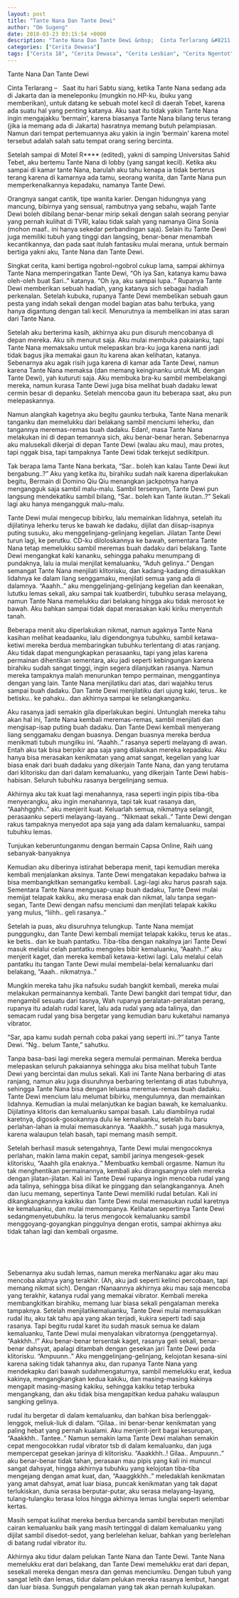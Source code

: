 ```yaml
---
layout: post
title: "Tante Nana Dan Tante Dewi"
author: "Om Sugeng"
date: 2018-03-23 03:15:54 +0000
description: "Tante Nana Dan Tante Dewi &nbsp;  Cinta Terlarang &#8211;\u00a0 \u00a0Saat itu hari Sabtu siang, ketika Tante Nana sedang ada di Jakarta dan ia meneleponku (mungkin no.HP-ku, ibuku yang memberikan), untuk datan..."
categories: ["Cerita Dewasa"]
tags: ["Cerita 18", "Cerita Dewasa", "Cerita Lesbian", "Cerita Ngentot", "Kumpulan Cerita Dewasa"]
---
```


Tante Nana Dan Tante Dewi
&nbsp;

Cinta Terlarang &#8211;   Saat itu hari Sabtu siang, ketika Tante Nana sedang ada di Jakarta dan ia meneleponku (mungkin no.HP-ku, ibuku yang memberikan), untuk datang ke sebuah motel kecil di daerah Tebet, karena ada suatu hal yang penting katanya. Aku saat itu tidak yakin Tante Nana ingin mengajakku &#8216;bermain&#8217;, karena biasanya Tante Nana bilang terus terang (jika ia memang ada di Jakarta) hasratnya memang butuh pelampiasan. Namun dari tempat pertemuannya aku yakin ia ingin &#8216;bermain&#8217; karena motel tersebut adalah salah satu tempat orang sering bercinta.

Setelah sampai di Motel R**** (edited), yakni di samping Universitas Sahid Tebet, aku bertemu Tante Nana di lobby (yang sangat kecil). Ketika aku sampai di kamar tante Nana, barulah aku tahu kenapa ia tidak berterus terang karena di kamarnya ada tamu, seorang wanita, dan Tante Nana pun memperkenalkannya kepadaku, namanya Tante Dewi.

Orangnya sangat cantik, tipe wanita karier. Dengan hidungnya yang mancung, bibirnya yang sensual, rambutnya yang sebahu, wajah Tante Dewi boleh dibilang benar-benar mirip sekali dengan salah seorang penyiar yang pernah kulihat di TVRI, kalau tidak salah yang namanya Gina Sonia (mohon maaf.. ini hanya sekedar perbandingan saja). Selain itu Tante Dewi juga memiliki tubuh yang tinggi dan langsing, benar-benar menambah kecantikannya, dan pada saat itulah fantasiku mulai merana, untuk bermain bertiga yakni aku, Tante Nana dan Tante Dewi.

Singkat cerita, kami bertiga ngobrol-ngobrol cukup lama, sampai akhirnya Tante Nana memperingatkan Tante Dewi, &#8220;Oh iya San, katanya kamu bawa oleh-oleh buat Sari..&#8221; katanya. &#8220;Oh iya, aku sampai lupa..&#8221; Rupanya Tante Dewi memberikan sebuah hadiah, yang katanya sich sebagai hadiah perkenalan. Setelah kubuka, rupanya Tante Dewi membelikan sebuah gaun pesta yang indah sekali dengan model bagian atas bahu terbuka, yang hanya digantung dengan tali kecil. Menurutnya ia membelikan ini atas saran dari Tante Nana.

Setelah aku berterima kasih, akhirnya aku pun disuruh mencobanya di depan mereka. Aku sih menurut saja. Aku mulai membuka pakaianku, tapi Tante Nana memaksaku untuk melepaskan bra-ku juga karena nanti jadi tidak bagus jika memakai gaun itu karena akan kelihatan, katanya. Sebenarnya aku agak risih juga karena di kamar ada Tante Dewi, namun karena Tante Nana memaksa (dan memang keinginanku untuk ML dengan Tante Dewi), yah kuturuti saja. Aku membuka bra-ku sambil membelakangi mereka, namun kurasa Tante Dewi juga bisa melihat buah dadaku lewat cermin besar di depanku. Setelah mencoba gaun itu beberapa saat, aku pun melepaskannya.

Namun alangkah kagetnya aku begitu gaunku terbuka, Tante Nana menarik tanganku dan memelukku dari belakang sambil menciumi leherku, dan tangannya meremas-remas buah dadaku. Edan!, masa Tante Nana melakukan ini di depan temannya sich, aku benar-benar heran. Sebenarnya aku malusekali dikerjai di depan Tante Dewi (walau aku mau), mau protes, tapi nggak bisa, tapi tampaknya Tante Dewi tidak terkejut sedikitpun.

Tak berapa lama Tante Nana berkata, &#8220;Sar.. boleh kan kalau Tante Dewi ikut bergabung..?&#8221; Aku yang ketika itu, birahiku sudah naik karena diperlakukan begitu, Bermain di Domino Qiu Qiu menangkan jackpotnya hanya mengangguk saja sambil malu-malu. Sambil tersenyum, Tante Dewi pun langsung mendekatiku sambil bilang, &#8220;Sar.. boleh kan Tante ikutan..?&#8221; Sekali lagi aku hanya mengangguk malu-malu.

Tante Dewi mulai mengecup bibirku, lalu memainkan lidahnya, setelah itu dijilatinya leherku terus ke bawah ke dadaku, dijilat dan diisap-isapnya puting susuku, aku menggelinjang-gelinjang kegelian. Jilatan Tante Dewi turun lagi, ke perutku. CD-ku diloloskannya ke bawah, sementara Tante Nana tetap memelukku sambil meremas buah dadaku dari belakang. Tante Dewi mengangkat kaki kananku, sehingga pahaku menumpang di pundaknya, lalu ia mulai menjilat kemaluanku, &#8220;Aduh gelinya..&#8221; Dengan semangat Tante Nana menjilati klitorisku, dan kadang-kadang dimasukkan lidahnya ke dalam liang senggamaku, menjilati semua yang ada di dalamnya. &#8220;Aaahh..&#8221; aku menggelinjang-gelinjang kegelian dan keenakan, lututku lemas sekali, aku sampai tak kuatberdiri, tubuhku serasa melayang, namun Tante Nana memelukku dari belakang hingga aku tidak merosot ke bawah. Aku bahkan sampai tidak dapat merasakan kaki kiriku menyentuh tanah.

Beberapa menit aku diperlakukan nikmat, namun agaknya Tante Nana kasihan melihat keadaanku, lalu digendongnya tubuhku, sambil ketawa-ketiwi mereka berdua membaringkan tubuhku terlentang di atas ranjang. Aku tidak dapat mengungkapkan perasaanku, tapi yang jelas karena permainan dihentikan sementara, aku jadi seperti kebingungan karena birahiku sudah sangat tinggi, ingin segera dilanjutkan rasanya. Namun mereka tampaknya malah menurunkan tempo permainan, menggantinya dengan yang lain. Tante Nana menjilatiku dari atas, dari wajahku terus sampai buah dadaku. Dan Tante Dewi menjilatiku dari ujung kaki, terus.. ke betisku.. ke pahaku.. dan akhirnya sampai ke selangkanganku.

Aku rasanya jadi semakin gila diperlakukan begini. Untunglah mereka tahu akan hal ini, Tante Nana kembali meremas-remas, sambil menjilati dan mengisap-isap puting buah dadaku. Dan Tante Dewi kembali menyerang liang senggamaku dengan buasnya. Dengan buasnya mereka berdua menikmati tubuh mungilku ini. &#8220;Aaahh..&#8221; rasanya seperti melayang di awan. Entah aku tak bisa berpikir apa saja yang dilakukan mereka kepadaku. Aku hanya bisa merasakan kenikmatan yang amat sangat, kegelian yang luar biasa enak dari buah dadaku yang dikerjain Tante Nana, dan yang terutama dari klitorisku dan dari dalam kemaluanku, yang dikerjain Tante Dewi habis-habisan. Seluruh tubuhku rasanya bergelinjang semua.

Akhirnya aku tak kuat lagi menahannya, rasa seperti ingin pipis tiba-tiba menyerangku, aku ingin menahannya, tapi tak kuat rasanya dan, &#8220;Aaahhgghh..&#8221; aku menjerit kuat. Keluarlah semua, nikmatnya selangit, perasaanku seperti melayang-layang.. &#8220;Nikmaat sekali..&#8221; Tante Dewi dengan rakus tampaknya menyedot apa saja yang ada dalam kemaluanku, sampai tubuhku lemas.

Tunjukan keberuntunganmu dengan bermain Capsa Online, Raih uang sebanyak-banyaknya

Kemudian aku diberinya istirahat beberapa menit, tapi kemudian mereka kembali menjalankan aksinya. Tante Dewi mengatakan kepadaku bahwa ia bisa membangkitkan semangatku kembali. Lagi-lagi aku harus pasrah saja. Sementara Tante Nana mengusap-usap buah dadaku, Tante Dewi mulai memijat telapak kakiku, aku merasa enak dan nikmat, lalu tanpa segan-segan, Tante Dewi dengan nafsu menciumi dan menjilati telapak kakiku yang mulus, &#8220;Iiihh.. geli rasanya..&#8221;

Setelah ia puas, aku disuruhnya telungkup. Tante Nana memijat punggungku, dan Tante Dewi kembali memijat telapak kakiku, terus ke atas.. ke betis.. dan ke buah pantatku. Tiba-tiba dengan nakalnya jari Tante Dewi masuk melalui celah pantatku mengoles bibir kemaluanku, &#8220;Aaahh..!&#8221; aku menjerit kaget, dan mereka kembali ketawa-ketiwi lagi. Lalu melalui celah pantatku itu tangan Tante Dewi mulai membelai-belai kemaluanku dari belakang, &#8220;Aaah.. nikmatnya..&#8221;

Mungkin mereka tahu jika nafsuku sudah bangkit kembali, mereka mulai melakukan permainannya kembali. Tante Dewi bangkit dari tempat tidur, dan mengambil sesuatu dari tasnya, Wah rupanya peralatan-peralatan perang, rupanya itu adalah rudal karet, lalu ada rudal yang ada talinya, dan semacam rudal yang bisa bergetar yang kemudian baru kuketahui namanya vibrator.

&#8220;Sar, apa kamu sudah pernah coba pakai yang seperti ini..?&#8221; tanya Tante Dewi.
&#8220;Ng.. belum Tante,&#8221; sahutku.

Tanpa basa-basi lagi mereka segera memulai permainan. Mereka berdua melepaskan seluruh pakaiannya sehingga aku bisa melihat tubuh Tante Dewi yang bercintai dan mulus sekali. Kali ini Tante Nana berbaring di atas ranjang, namun aku juga disuruhnya berbaring terlentang di atas tubuhnya, sehingga Tante Nana bisa dengan leluasa meremas-remas buah dadaku. Tante Dewi mencium lalu melumat bibirku, mengulumnya, dan memainkan lidahnya. Kemudian ia mulai melanjutkan ke bagian bawah, ke kemaluanku. Dijilatinya klitoris dan kemaluanku sampai basah. Lalu diambilnya rudal karetnya, digosok-gosokannya dulu ke kemaluanku, setelah itu baru perlahan-lahan ia mulai memasukannya. &#8220;Aaakhh..&#8221; susah juga masuknya, karena walaupun telah basah, tapi memang masih sempit.

Setelah berhasil masuk setengahnya, Tante Dewi mulai mengocoknya perlahan, makin lama makin cepat, sambil jarinya mengesek-gesek klitorisku, &#8220;Aaahh gila enaknya..&#8221; Membuatku kembali orgasme. Namun itu tak menghentikan permainannya, kembali aku dirangsangnya oleh mereka dengan jilatan-jilatan. Kali ini Tante Dewi rupanya ingin mencoba rudal yang ada talinya, sehingga bisa diikat ke pinggang dan selangkangannya. Aneh dan lucu memang, sepertinya Tante Dewi memiliki rudal betulan. Kali ini dikangkangkannya kakiku dan Tante Dewi mulai memasukan rudal karetnya ke kemaluanku, dan mulai memompanya. Kelihatan sepertinya Tante Dewi sedangmenyetubuhiku. Ia terus mengocok kemaluanku sambil menggoyang-goyangkan pinggulnya dengan erotis, sampai akhirnya aku tidak tahan lagi dan kembali orgasme.

&nbsp;

&nbsp;

Sebenarnya aku sudah lemas, namun mereka merNanaku agar aku mau mencoba alatnya yang terakhir. (Ah, aku jadi seperti kelinci percobaan, tapi memang nikmat sich). Dengan rNanaannya akhirnya aku mau saja mencoba yang terakhir, katanya rudal yang memakai vibrator. Kembali mereka membangkitkan birahiku, memang luar biasa sekali pengalaman mereka tampaknya. Setelah menjilatikemaluanku, Tante Dewi mulai memasukkan rudal itu, aku tak tahu apa yang akan terjadi, kukira seperti tadi saja rasanya. Tapi begitu rudal karet itu sudah masuk semua ke dalam kemaluanku, Tante Dewi mulai menyalakan vibratornya (penggetarnya). &#8220;Aakkhh..!&#8221; Aku benar-benar tersentak kaget, rasanya geli sekali, benar-benar dahsyat, apalagi ditambah dengan gesekan jari Tante Dewi pada klitorisku. &#8220;Ampuunn..&#8221; Aku menggelinjang-gelinjang, kelojotan kesana-sini karena saking tidak tahannya aku, dan rupanya Tante Nana yang mendekapku dari bawah sudahmengaturnya, sambil memelukku erat, kedua kakinya, mengangkangkan kedua kakiku, dan masing-masing kakinya mengapit masing-masing kakiku, sehingga kakiku tetap terbuka mengangkang, dan aku tidak bisa mengapitkan kedua pahaku walaupun sangking gelinya.

rudal itu bergetar di dalam kemaluanku, dan bahkan bisa berlenggak-lenggok, meliuk-liuk di dalam. &#8220;Gilaa.. ini benar-benar kenikmatan yang paling hebat yang pernah kualami. Aku menjerit-jerit bagai kesurupan, &#8220;Aaakkhh.. Tantee..&#8221; Namun semakin lama Tante Dewi malahan semakin cepat mengocokkan rudal vibrator tsb di dalam kemaluanku, dan juga mempercepat gesekan jarinya di klitorisku. &#8220;Aaakkhh..! Gilaa.. Ampuunn..&#8221; aku benar-benar tidak tahan, perasaan mau pipis yang kali ini muncul sangat dahsyat, hingga akhirnya tubuhku yang kelojotan tiba-tiba mengejang dengan amat kuat, dan, &#8220;Aaaggkkhh..&#8221; meledaklah kenikmatan yang amat dahsyat, amat luar biasa, puncak kenikmatan yang tak dapat terlukiskan, dunia serasa berputar-putar, aku serasa melayang-layang, tulang-tulangku terasa lolos hingga akhirnya lemas lunglai seperti selembar kertas.

Masih sempat kulihat mereka berdua bercanda sambil berebutan menjilati cairan kemaluanku baik yang masih tertinggal di dalam kemaluanku yang dijilat sambil disedot-sedot, yang berlelehan keluar, bahkan yang berlelehan di batang rudal vibrator itu.

Akhirnya aku tidur dalam pelukan Tante Nana dan Tante Dewi. Tante Nana memelukku erat dari belakang, dan Tante Dewi memelukku erat dari depan, sesekali mereka dengan mesra dan gemas menciumiku. Dengan tubuh yang sangat letih dan lemas, tidur dalam pelukan mereka rasanya lembut, hangat dan luar biasa. Sungguh pengalaman yang tak akan pernah kulupakan.